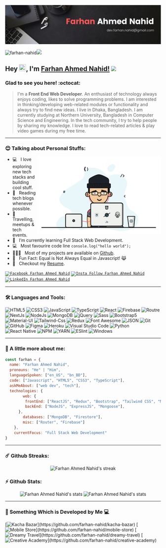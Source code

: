 <img src="https://raw.githubusercontent.com/farhan-nahid/farhan-nahid/main/banner.png" >

<p align="left"><img src="https://komarev.com/ghpvc/?username=farhan-nahid&label=Profile%20views&color=0e75b6&style=flat" alt="farhan-nahid" /><img src="https://media.giphy.com/media/mGcNjsfWAjY5AEZNw6/giphy.gif" width="50"> </p>

## Hey <img src="https://media.giphy.com/media/hvRJCLFzcasrR4ia7z/giphy.gif" width="22px"  height="22px">, I'm [Farhan Ahmed Nahid!](https://farhan-nahid.web.app/) <img src="https://emojis.slackmojis.com/emojis/images/1531849430/4246/blob-sunglasses.gif?1531849430" width="30"/>

### Glad to see you here! :octocat:

> I'm a **Front End Web Developer**. An enthusiast of technology always enjoys coding, likes to solve programming problems. I am interested in thinking/developing web-related modules or functionality and always try to find new ideas. I live in Dhaka, Bangladesh. I am currently studying at Northern University, Bangladesh in Computer Science and Engineering. In the tech community, I try to help people by sharing my knowledge. I love to read tech-related articles & play video games during my free time.

---

### :blush: Talking about Personal Stuffs:

<img align="right" height="250" width="400" alt="Farhan Ahmed Nahid" src="https://raw.githubusercontent.com/farhan-nahid/farhan-nahid/main/farhan-nahid.gif" />

- 💻 &nbsp; I love exploring new tech stacks and building cool stuff.
- 📰 &nbsp; Reading tech blogs whenever possible.
- 🍕 &nbsp; Travelling, meetups & tech events.
- 🚀 &nbsp; I’m currently learning Full Stack Web Development.
- :computer: &nbsp; Most favourire code line `console.log("hello world");`
- 👨🏻‍💻 &nbsp; Most of my projects are available on [Github](https://github.com/farhan-nahid).
- 👾 &nbsp; Fun Fact: Equal is Not Always Equal in Javascript! 😹
- 📝 &nbsp; Checkout my [Resume](https://drive.google.com/file/d/1dnfwZ70W0fM16pUAoUORwj1IW1uszHoV/view).

<p><code><a href="https://www.facebook.com/public/dev.farhanNahid/" rel="nofollow"><img src="https://camo.githubusercontent.com/aa5acc6e1a9c9d65efa3ce1b71c9181704794738/68747470733a2f2f696d672e736869656c64732e696f2f62616467652f2532302d466f6c6c6f772d626c61636b3f636f6c6f723d313431373141266c6162656c436f6c6f723d313937366432266c6f676f3d66616365626f6f6b266c6f676f436f6c6f723d666666666666" alt="Facebook Farhan Ahmed Nahid" data-canonical-src="https://img.shields.io/badge/%20-Follow-black?color=14171A&amp;labelColor=1976d2&amp;logo=facebook&amp;logoColor=ffffff" style="max-width:100%;"></a></code>
<code><a href="https://www.instagram.com/farhan__nahid/" rel="nofollow"><img src="https://camo.githubusercontent.com/ae9471b4054c80e23c343e23dbbed89b7cf4edf5/68747470733a2f2f696d672e736869656c64732e696f2f62616467652f2532302d466f6c6c6f772d626c61636b3f636f6c6f723d313431373141266c6162656c436f6c6f723d643831623630266c6f676f3d696e7374616772616d266c6f676f436f6c6f723d666666666666" alt="Insta Follow Farhan Ahmed Nahid" data-canonical-src="https://img.shields.io/badge/%20-Follow-black?color=14171A&amp;labelColor=d81b60&amp;logo=instagram&amp;logoColor=ffffff" style="max-width:100%;"></a></code>
<code><a href="https://www.linkedin.com/in/farhan-nahid/" rel="nofollow"><img src="https://camo.githubusercontent.com/30b1a9002c659b7b7be7d364099a12ca06d7bd1b/68747470733a2f2f696d672e736869656c64732e696f2f62616467652f2532302d436f6e6e6563742d626c61636b3f636f6c6f723d313431373141266c6162656c436f6c6f723d323132313231266c6f676f3d6c696e6b6564696e266c6f676f436f6c6f723d666666666666" alt="LinkedIn Farhan Ahmed Nahid" data-canonical-src="https://img.shields.io/badge/%20-Connect-black?color=14171A&amp;labelColor=212121&amp;logo=linkedin&amp;logoColor=ffffff" style="max-width:100%;"></a></code>
</p>

---


### 🛠 Languages and Tools:

![HTML5](https://img.shields.io/badge/-HTML5-000000?style=flat&logo=html5)
![CSS3](https://img.shields.io/badge/-CSS3-000000?style=flat&logo=css3&logoColor=1572B6)
![JavaScript](https://img.shields.io/badge/-JavaScript-000000?style=flat&logo=javascript)
![TypeScript](https://img.shields.io/badge/-TypeScript-000000?style=flat&logo=TypeScript)
![React](https://img.shields.io/badge/-React-000000?style=flat&logo=react)
![Firebase](https://img.shields.io/badge/-Firebase-000000?style=flat&logo=firebase)
![Routre](https://img.shields.io/badge/-Router-000000?style=flat&logo=react-router)
![NextJs](https://img.shields.io/badge/-NextJs-000000?style=flat&logo=Next.js)
![NodeJs](https://img.shields.io/badge/-NodeJs-000000?style=flat&logo=Node.js)
![MongoDB](https://img.shields.io/badge/-MongoDB-000000?style=flat&logo=mongodb)
![jQuery](https://img.shields.io/badge/-jQuery-000000?style=flat&logo=jQuery&logoColor=0078D6)
![Sass](https://img.shields.io/badge/-SCSS-000000?style=flat&logo=sass)
![Bootstrap5](https://img.shields.io/badge/-Bootstrap%205-000000?style=flat&logo=bootstrap)
![Material-UI](https://img.shields.io/badge/-Material%20UI-000000?style=flat&logo=Material%20UI&logoColor=0078D6)
![Tailwind-Css](https://img.shields.io/badge/-Tailwind%20CSS-000000?style=flat&logo=tailwindcss)
![Redux](https://img.shields.io/badge/-Redux-000000?style=flat&logo=redux&logoColor=764ABC)
![Font Awesome](https://img.shields.io/badge/-font%20awesome-000000?style=flat&logo=font-awesome)
![JSON](https://img.shields.io/badge/-JSON-000000?style=flat&logo=JSON&logoColor=565656)
![Git](https://img.shields.io/badge/-Git-000000?style=flat&logo=git)
![GitHub](https://img.shields.io/badge/-GitHub-000000?style=flat&logo=github)
![Figma](https://img.shields.io/badge/-Figma-000000?style=flat&logo=figma)
![Heroku](https://img.shields.io/badge/-Heroku-000000?style=flat&logo=heroku&logoColor=3D0091)
![Visual Studio Code](https://img.shields.io/badge/-VSCode-000000?style=flat&logo=visual-studio-code&logoColor=0078D6)
![Python](https://img.shields.io/badge/-Python-000000?style=flat&logo=python)
![React Native](https://img.shields.io/badge/-React%20Native-000000?style=flat&logo=react)
![NPM](https://img.shields.io/badge/-npm-000000?style=flat&logo=npm)
![YARN](https://img.shields.io/badge/-yarn-000000?style=flat&logo=yarn)
![ESlint](https://img.shields.io/badge/-ESlint-000000?style=flat&logo=ESlint&logoColor=3831ca)
![Windows](https://img.shields.io/badge/-Windows-000000?style=flat&logo=windows&logoColor=0078D6)


---

### :boy: A little more about me:

```javascript
const farhan = {
  name: "Farhan Ahmed Nahid",
  pronouns: "He" | "Him",
  languageSpoken: ["en_US", "bn_BD"],
  code: ["Javascript", "HTML5", "CSS3", "TypeScript"],
  askMeAbout: ["web dev", "tech"],
  technologies: {
        web: {
         frontEnd: ["ReactJS", "Redux", "Bootstrap", "Tailwind CSS", "Material UI"],
         backEnd: ["NodeJS", "ExpressJS", "Mongoose"],
      },
        databases: ["MongoDB", "Firestore"],
        misc: ["Router", "Firebase"]
    },
    currentFocus: "Full Stack Web Development"
}
```

---

### ☄️ Github Streaks:
<p align="center">
    <img alt="Farhan Ahmed Nahid's streak" src="https://github-readme-streak-stats.herokuapp.com/?user=farhan-nahid&theme=tokyonight&hide_border=true"/>
</p>

### ⚡ Github Stats:

<p align="center">
	<img src="https://github-readme-stats.vercel.app/api?username=farhan-nahid&show_icons=true&hide_border=true&theme=tokyonight" alt="Farhan Ahmed Nahid's stats" />
	<img src="https://github-readme-stats.vercel.app/api/top-langs?username=farhan-nahid&show_icons=true&locale=en&layout=compact&langs_count=20&theme=tokyonight&hide_border=true" alt="Farhan Ahmed Nahid's stats"/>
	
</p>

---

### 🚀 Something Which is Developed by Me 💻

[![Kacha Bazar](https://github-readme-stats.vercel.app/api/pin/?username=farhan-nahid&repo=kacha-bazar&theme=tokyonight&hide_border=true")](https://github.com/farhan-nahid/kacha-bazar)
[![Mobile Store](https://github-readme-stats.vercel.app/api/pin/?username=farhan-nahid&repo=mobile-store&theme=tokyonight&hide_border=true")](https://github.com/farhan-nahid/mobile-store)
[![Dreamy Travel](https://github-readme-stats.vercel.app/api/pin/?username=farhan-nahid&repo=dreamy-travel&theme=tokyonight&hide_border=true")](https://github.com/farhan-nahid/dreamy-travel)
[![Creative Academy](https://github-readme-stats.vercel.app/api/pin/?username=farhan-nahid&repo=creative-academy&theme=tokyonight&hide_border=true")](https://github.com/farhan-nahid/creative-academy)



































































































<!--

<p align="center"><img alt="GIF" src="https://cdn.dribbble.com/users/2344801/screenshots/4774578/alphatestersanimation2.gif?raw=true" width="80%" height="auto"/></p>

<code><a href="https://stackoverflow.com/users/10423770/nahid-ahmed"><img src="https://camo.githubusercontent.com/6c16966ca2fde7c772c57526ea15bbd09f3ba71c/68747470733a2f2f696d672e736869656c64732e696f2f62616467652f2d537461636b2532304f766572666c6f772d3232323232323f7374796c653d666c61742d737175617265266c6f676f3d737461636b2d6f766572666c6f77266c6f676f436f6c6f723d7768697465266c696e6b3d68747470733a2f2f737461636b6f766572666c6f772e636f6d2f75736572732f373933383437312f72696661742d683f7461623d70726f66696c65" alt="Stack overflow Farhan Ahmed Nahid"></a></code>
---

> Hey there, I'm Farhan Ahmed Nahid <img src="https://emojis.slackmojis.com/emojis/images/1531849430/4246/blob-sunglasses.gif?1531849430" width="20"/>. I'm a `Front-End Web Developer`. An enthusiast of technology always enjoys coding, likes to solve programming problems. I am interested in thinking/developing web-related modules or functionality and always try to find new ideas. My most used line is `console.log()`. I always liked to use `Modern Technology` & explore new technology. In free time, I play video games & scrolling Facebook.

---

### 🏆 Find me
  
  [![Facebook Follow](https://img.shields.io/badge/%20-Follow-black?color=14171A&labelColor=1976d2&logo=facebook&logoColor=ffffff)](https://www.facebook.com/dev.farhanNahid/)
  [![LinkedIn Connect](https://img.shields.io/badge/%20-Connect-black?color=14171A&labelColor=212121&logo=linkedin&logoColor=ffffff)](https://www.linkedin.com/in/farhan-nahid/)
  [![Medium Follow](https://img.shields.io/badge/%20-Follow-black?color=14171A&labelColor=1976d2&logo=medium&logoColor=ffffff)](https://farhan-nahid.medium.com/) 
   <img src="https://komarev.com/ghpvc/?username=farhan-nahid&label=Profile%20views&color=0e75b6&style=flat" alt="farhan-nahid" />
  
###
  
 <img align='right' src="https://media.giphy.com/media/M9gbBd9nbDrOTu1Mqx/giphy.gif" width="230">
 
 ---
 
### 📝 Something about me

* 🌱 I’m currently learning JavaScript🤔
* 🎓 I'm a Computer Science student💻
* 🥅 2021 Goals: JavaScript Basic & React⚡
* 😄 I want to learn everything 🤣
* 🕹 Fun Fact: I love video games so much🎮
* 🌐 You can see some of my projects on [My Portfolio](https://farhan-nahid.web.app/)
* 💻 You can see my resume on [My Resume](https://drive.google.com/file/d/1dnfwZ70W0fM16pUAoUORwj1IW1uszHoV/view)

----

### 🌟 Github Stats

[![Farhan's GitHub stats](https://github-readme-stats.vercel.app/api/?username=farhan-nahid&show_icons=true&title_color=fff&icon_color=79ff97&text_color=9f9f9f&bg_color=151515)](#)

[![Farhan's Top Langs](https://github-readme-stats.vercel.app/api/top-langs/?username=farhan-nahid&layout=compact&langs_count=10&title_color=fff&icon_color=79ff97&text_color=9f9f9f&bg_color=151515)](#)

[![Farhan's wakatime stats](https://github-readme-stats.vercel.app/api/wakatime?farhan-nahid&layout=compact&title_color=fff&icon_color=79ff97&text_color=9f9f9f&bg_color=151515)](#)

[![Farhan's GitHub Streak](http://github-readme-streak-stats.herokuapp.com?user=farhan-nahid&theme=highcontrast)](#)

[![Farhan's profile trophy](https://github-profile-trophy.vercel.app/?username=farhan-nahid&theme=darkhub)](#)

---


### Acchivments 😎😜

 <p>
  <img src="https://media.giphy.com/media/hvRJCLFzcasrR4ia7z/giphy.gif" width="20"> 
  <img height="550" width="550" src="https://i.ibb.co/RcCBqSL/black-belt.jpg" alt="black-belt" border="0">
  <img height="550" width="550" src="https://i.ibb.co/PDcNRHZ/certificate.png" alt="certificate" border="0">
   <a href="#"><img width="100%" height="auto" src="https://i.imgur.com/iXuL1HG.png" height="175px"/></a>
   <a href="https://github.com/farhan-nahid">
    <img alt="followers" title=" Github" src="https://img.shields.io/github/followers/farhan-nahid?color=236ad3&style=for-the-badge&logo=github&label=Follow"/>
    </a>
 </p> 

-->
